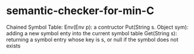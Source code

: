 # semantic-checker-for-min-C
Chained Symbol Table:
  Env(Env p): a contructor
  Put(String s. Object sym): adding a new symbol enty into the current symbol table
  Get(String s): returning a symbol entry whose key is s, or null if the symbol does not exists
